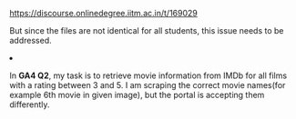 https://discourse.onlinedegree.iitm.ac.in/t/169029

But since the files are not identical for all students, this issue needs to be addressed.</p>
</li>
<li>
<p>In <strong>GA4 Q2</strong>, my task is to retrieve movie information from IMDb for all films with a rating between 3 and 5. I am scraping the correct movie names(for example 6th movie in given image), but the portal is accepting them differently.